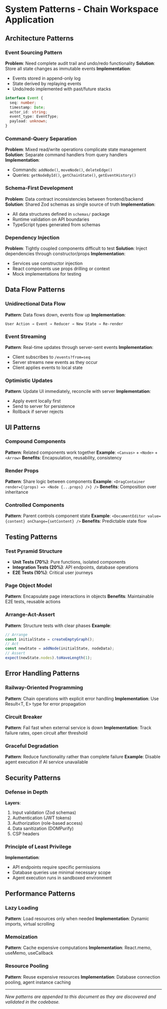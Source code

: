 # System Patterns - Chain Workspace Application

## Architecture Patterns

### Event Sourcing Pattern
**Problem**: Need complete audit trail and undo/redo functionality
**Solution**: Store all state changes as immutable events
**Implementation**: 
- Events stored in append-only log
- State derived by replaying events
- Undo/redo implemented with past/future stacks

```typescript
interface Event {
  seq: number;
  timestamp: Date;
  actor_id: string;
  event_type: EventType;
  payload: unknown;
}
```

### Command-Query Separation
**Problem**: Mixed read/write operations complicate state management
**Solution**: Separate command handlers from query handlers
**Implementation**:
- Commands: `addNode()`, `moveNode()`, `deleteEdge()`
- Queries: `getNodeById()`, `getChainState()`, `getEventHistory()`

### Schema-First Development
**Problem**: Data contract inconsistencies between frontend/backend
**Solution**: Shared Zod schemas as single source of truth
**Implementation**:
- All data structures defined in `schemas/` package
- Runtime validation on API boundaries
- TypeScript types generated from schemas

### Dependency Injection
**Problem**: Tightly coupled components difficult to test
**Solution**: Inject dependencies through constructor/props
**Implementation**:
- Services use constructor injection
- React components use props drilling or context
- Mock implementations for testing

## Data Flow Patterns

### Unidirectional Data Flow
**Pattern**: Data flows down, events flow up
**Implementation**:
```
User Action → Event → Reducer → New State → Re-render
```

### Event Streaming
**Pattern**: Real-time updates through server-sent events
**Implementation**:
- Client subscribes to `/events?from=seq`
- Server streams new events as they occur
- Client applies events to local state

### Optimistic Updates
**Pattern**: Update UI immediately, reconcile with server
**Implementation**:
- Apply event locally first
- Send to server for persistence
- Rollback if server rejects

## UI Patterns

### Compound Components
**Pattern**: Related components work together
**Example**: `<Canvas>` + `<Node>` + `<Arrow>`
**Benefits**: Encapsulation, reusability, consistency

### Render Props
**Pattern**: Share logic between components
**Example**: `<DragContainer render={(props) => <Node {...props} />} />`
**Benefits**: Composition over inheritance

### Controlled Components
**Pattern**: Parent controls component state
**Example**: `<DocumentEditor value={content} onChange={setContent} />`
**Benefits**: Predictable state flow

## Testing Patterns

### Test Pyramid Structure
- **Unit Tests (70%)**: Pure functions, isolated components
- **Integration Tests (20%)**: API endpoints, database operations  
- **E2E Tests (10%)**: Critical user journeys

### Page Object Model
**Pattern**: Encapsulate page interactions in objects
**Benefits**: Maintainable E2E tests, reusable actions

### Arrange-Act-Assert
**Pattern**: Structure tests with clear phases
**Example**:
```typescript
// Arrange
const initialState = createEmptyGraph();
// Act
const newState = addNode(initialState, nodeData);
// Assert
expect(newState.nodes).toHaveLength(1);
```

## Error Handling Patterns

### Railway-Oriented Programming
**Pattern**: Chain operations with explicit error handling
**Implementation**: Use Result<T, E> type for error propagation

### Circuit Breaker
**Pattern**: Fail fast when external service is down
**Implementation**: Track failure rates, open circuit after threshold

### Graceful Degradation
**Pattern**: Reduce functionality rather than complete failure
**Example**: Disable agent execution if AI service unavailable

## Security Patterns

### Defense in Depth
**Layers**:
1. Input validation (Zod schemas)
2. Authentication (JWT tokens)
3. Authorization (role-based access)
4. Data sanitization (DOMPurify)
5. CSP headers

### Principle of Least Privilege
**Implementation**:
- API endpoints require specific permissions
- Database queries use minimal necessary scope
- Agent execution runs in sandboxed environment

## Performance Patterns

### Lazy Loading
**Pattern**: Load resources only when needed
**Implementation**: Dynamic imports, virtual scrolling

### Memoization
**Pattern**: Cache expensive computations
**Implementation**: React.memo, useMemo, useCallback

### Resource Pooling
**Pattern**: Reuse expensive resources
**Implementation**: Database connection pooling, agent instance caching

---

*New patterns are appended to this document as they are discovered and validated in the codebase.*